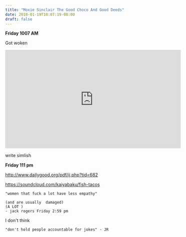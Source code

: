 ```yaml
---
title: "Moxie Sinclair The Good Choco And Good Deeds"
date: 2018-01-19T10:07:19-08:00
draft: false
---
```


**Friday 1007 AM**

Got woken


<iframe width="560" height="315" src="https://www.youtube.com/embed/QS4y_gHQrVw" frameborder="0" allow="autoplay; encrypted-media" allowfullscreen></iframe>



write simlish

**Friday 111 pm**

http://www.dailygood.org/pdf/ij.php?tid=682

https://soundcloud.com/kaiyabaku/fish-tacos




```
"women that fuck a lot have less empathy"

(and are usually  damaged)
(A LOT )
- jack rogers Friday 2:59 pm
```

I don't think

```
"don't hold people accountable for jokes" - JR
```
